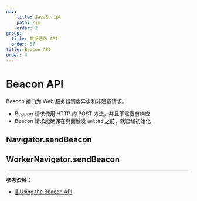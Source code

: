 ```yaml
---
nav:
    title: JavaScript
    path: /js
    order: 2
group:
  title: 数据通信 API
  order: 57
title: Beacon API
order: 4
---
```


# Beacon API

Beacon 接口为 Web 服务器调度异步和非阻塞请求。

- Beacon 请求使用 HTTP 的 POST 方法，并且不需要有响应
- Beacon 请求能确保在页面触发 `unload` 之前，就已经初始化

## Navigator.sendBeacon

## WorkerNavigator.sendBeacon

---

**参考资料：**

- [📖 Using the Beacon API](https://developer.mozilla.org/zh-CN/docs/Web/API/Beacon_API/Using_the_Beacon_API)
